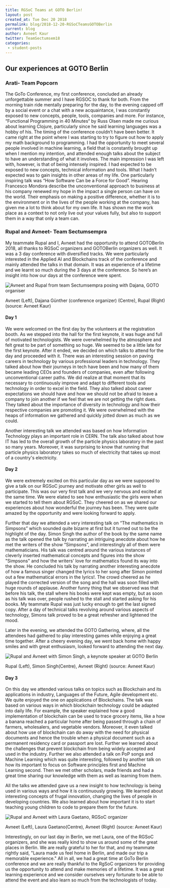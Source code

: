 ```yaml
---
title: RGSoC Teams at GOTO Berlin!
layout: post
created_at: Tue Dec 20 2018
permalink: blog/2018-12-20-RGSoCTeamsGOTOBerlin
current: blog
author: Avneet Kaur
twitter: TeamSectumsem18
categories:
 - student-posts
---
```


## Our experiences at GOTO Berlin 

### Arati- Team Popcorn  

The GoTo Conference, my first conference, concluded an already
unforgettable summer and I have RGSOC to thank for both. From the morning
train ride mentally preparing for the day, to the evening capped off by a social
event or a chat with a new acquaintance, I was constantly exposed to new
concepts, people, tools, companies and more.
For instance, “Functional Programming in 40 Minutes“ by Russ Olsen made
me curious about learning Clojure, particularly since he said learning languages
was a hobby of his. The timing of the conference couldn’t have been better. It
came right at the point where I was starting to try to figure out how to apply my
math background to programming. I had the opportunity to meet several people
involved in machine learning, a field that is constantly brought up when I mention
my intention, and attended enough talks about the subject to have an
understanding of what it involves.
The main impression I was left with, however, is that of being intensely
inspired. I had expected to be exposed to new concepts, technical information
and tools. What I hadn’t expected was to gain insights in other areas of my life.
One particularly inspiring talk was “How Software Can be a Force for Good”.
Hearing Francesco Mondora describe the unconventional approach to business
at his company renewed my hope in the impact a single person can have on the
world. Their emphasis on making a positive difference, whether it is to the
environment or in the lives of the people working at the company, has given me a
lot to think about for my own life. It has shown me the work place as a context to
not only live out your values fully, but also to support them in a way that only a
team can.

### Rupal and Avneet- Team Sectumsempra
My teammate Rupal and I, Avneet had the opportunity to attend GOTOBerlin 2018, all thanks to RGSoC organizers and GOTOBerlin organizers as well. 
It was a 3 day conference with diversified tracks. We were particularly interested in the Applied AI and Blockchains track of the conference and mainly attended the talks in that domain. It was an experience of a lifetime and we learnt so much during the 3 days at the conference. So here’s an insight into how our days at the conference were spent. 

![Avneet and Rupal from team Sectumsempra posing with Dajana, GOTO organiser](/img/blog/2018/2018-12-20-gotoBerlin-TeamSectumsempra1.jpg)
<div class="image-credits">Avneet (Left), Dajana Günther (conference organizer) (Centre), Rupal (Right) (source: Avneet Kaur)</div>


#### Day 1
We were welcomed on the first day by the volunteers at the registration booth. As we stepped into the hall for the first keynote, it was huge and full of motivated technologists. We were overwhelmed by the atmosphere and felt great to be part of something so huge. We seemed to be a little late for the first keynote. After it ended, we decided on which talks to attend for the day and proceeded with it. There was an interesting session on paving careers in technology by various professional leaders in technology. They talked about how their journeys in tech have been and how many of them became leading CEOs and founders of companies, even after following unconventional career paths. We did realize at that moment that its necessary to continuously improve and adapt to different tools and technology in order to excel in the field. They also talked about career expectations we should have and how we should not be afraid to leave a company to join another if we feel that we are not getting the right dues. They talked about the importance of diversity in technology and how their respective companies are promoting it. We were overwhelmed with the heaps of information we gathered and quickly jotted down as much as we could. 

Another interesting talk we attended was based on how Information Technology plays an important role in CERN. The talk also talked about how IT has led to the overall growth of the particle physics laboratory in the past so many years. Moreover, it was surprising to know that running that particle physics laboratory takes so much of electricity that takes up most of a country's electricity. 

#### Day 2
We were extremely excited on this particular day as we were supposed to give a talk on our RGSoC journey and motivate other girls as well to participate. This was our very first talk and we very nervous and excited at the same time. We were elated to see how enthusiastic the girls were when we started to tell them about RGSoC. They cheered on as we shared our experiences about how wonderful the journey has been. They were quite amazed by the opportunity and were looking forward to apply. 

Further that day we attended a very interesting talk on “The mathematics in Simpsons” which sounded quite bizarre at first but it turned out to be the highlight of the day. Simon Singh the author of the book by the same name as the talk opened the talk by narrating an intriguing anecdote about how he met the writers of the show “Simpsons”, and interestingly all of them were mathematicians. His talk was centred around the various instances of cleverly inserted mathematical concepts and figures into the show "Simpsons" and how the writers' love for mathematics found its way into the show. He concluded his talk by narrating another interesting anecdote of how a famous singer changed the lyrics to her song after Simon pointed out a few mathematical errors in the lyrics!. The crowd cheered as he played the corrected version of the song and the hall was soon filled with huge rounds of applause. Another funny thing that we observed was that before his talk, the stall where his books were kept was empty, but as soon as his talk was over, people rushed to the stall and started asking for his books. My teammate Rupal was just lucky enough to get the last signed copy. After a day of technical talks revolving around various aspects of technology, Simons talk proved to be a great refresher and lightened the mood. 

Later in the evening, we attended the GOTO Gathering, where, all the attendees had gathered to play interesting games while enjoying a great time together. After a cheery evening day, we went back home with happy smiles and with great enthusiasm, looked forward to attending the next day. 

![Rupal and Avneet with Simon Singh, a keynote speaker at GOTO Berlin](/img/blog/2018/2018-12-20-gotoBerlin-TeamSectumsempra2.jpg)
<div class="image-credits">Rupal (Left), Simon Singh(Centre), Avneet (Right) (source: Avneet Kaur)</div>


#### Day 3
On this day we attended various talks on topics such as Blockchain and its applications in industry, Languages of the Future, Agile development etc. We quite enjoyed the one on applications of Blockchains. The talk was based on various ways in which blockchain technology could be adapted into daily life. For example, the speaker explained how a good implementation of blockchain can be used to trace grocery items, like a how a banana reached a particular home after being passed through a chain of farmers, wholesalers, and vegetable vendors. Moreover, it even talked about how use of blockchain can do away with the need for physical documents and hence the trouble when a physical document such as a permanent residency card or passport are lost. Further we learned about the challenges that prevent blockchain from being widely accepted and used in the industry.
Further we also attended a talk on PoP songs and Machine Learning which was quite interesting, followed by another talk on how its important to focus on Software principles first and Machine Learning second. Then we met other scholars, made friends and had a great time sharing our knowledge with them as well as learning from them. 

All the talks we attended gave us a new insight to how technology is being used in various ways and how it is continuously growing. We learned about interesting concepts of frugal innovation, changing the lives of people in developing countries. We also learned about how important it is to start teaching young children to code to prepare them for the future. 

![Rupal and Avneet with Laura Gaetano, RGSoC organizer](/img/blog/2018/2018-12-20-goToBerlin-TeamSectumsempra3.jpg)
<div class="image-credits">Avneet (Left), Laura Gaetano(Centre), Avneet (Right) (source: Avneet Kaur)</div>

Interestingly, on our last day in Berlin, we met Laura, one of the RGSoC organizers, and she was really kind to show us around some of the great places in Berlin. We are really grateful to her for that, and my teammate rightly said, "Laura made us feel home in Berlin, and made our trip a memorable experience." All in all, we had a great time at GoTo Berlin conference and we are really thankful to the RgSoC organizers for providing us the opportunity to attend and make memories of a lifetime. It was a great learning experience and we consider ourselves very fortunate to be able to attend the event and also learn so much from the technologists of today. 

